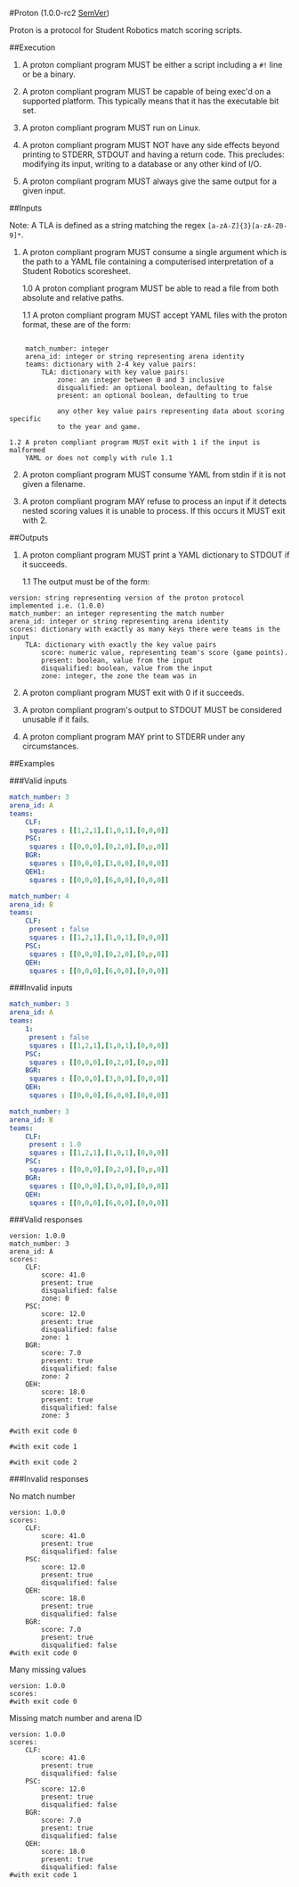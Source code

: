 #Proton (1.0.0-rc2 [SemVer](http://semver.org/))

Proton is a protocol for Student Robotics match scoring scripts.

##Execution

1. A proton compliant program MUST be either a script including a `#!` line
   or be a binary.

2. A proton compliant program MUST be capable of being exec'd on a supported
   platform. This typically means that it has the executable bit set.

3. A proton compliant program MUST run on Linux.

4. A proton compliant program MUST NOT have any side effects beyond printing
   to STDERR, STDOUT and having a return code. This precludes:
   modifying its input, writing to a database or any other kind of I/O.

5. A proton compliant program MUST always give the same output for a given
   input.

##Inputs

Note: A TLA is defined as a string matching the regex `[a-zA-Z]{3}[a-zA-Z0-9]*`.

1. A proton compliant program MUST consume a single argument which is the
   path to a YAML file containing a computerised interpretation of a Student
   Robotics scoresheet.

    1.0 A proton compliant program MUST be able to read a file from both
        absolute and relative paths.

    1.1 A proton compliant program MUST accept YAML files with the proton
        format, these are of the form:

```

    match_number: integer
    arena_id: integer or string representing arena identity
    teams: dictionary with 2-4 key value pairs:
        TLA: dictionary with key value pairs:
            zone: an integer between 0 and 3 inclusive
            disqualified: an optional boolean, defaulting to false
            present: an optional boolean, defaulting to true

            any other key value pairs representing data about scoring specific
            to the year and game.

```

    1.2 A proton compliant program MUST exit with 1 if the input is malformed
        YAML or does not comply with rule 1.1

2. A proton compliant program MUST consume YAML from stdin if it is not
   given a filename.

3. A proton compliant program MAY refuse to process an input if it detects
   nested scoring values it is unable to process. If this occurs it MUST
   exit with 2.

##Outputs

1. A proton compliant program MUST print a YAML dictionary to STDOUT if it
   succeeds.


    1.1 The output must be of the form:

```
version: string representing version of the proton protocol implemented i.e. (1.0.0)
match_number: an integer representing the match number
arena_id: integer or string representing arena identity
scores: dictionary with exactly as many keys there were teams in the input
    TLA: dictionary with exactly the key value pairs
        score: numeric value, representing team's score (game points).
        present: boolean, value from the input
        disqualified: boolean, value from the input
        zone: integer, the zone the team was in
```

2. A proton compliant program MUST exit with 0 if it succeeds.

3. A proton compliant program's output to STDOUT MUST be considered unusable if
   it fails.

4. A proton compliant program MAY print to STDERR under any circumstances.


##Examples

###Valid inputs

```yaml
match_number: 3
arena_id: A
teams:
    CLF:
     squares : [[1,2,1],[1,0,1],[0,0,0]]
    PSC:
     squares : [[0,0,0],[0,2,0],[0,p,0]]
    BGR:
     squares : [[0,0,0],[3,0,0],[0,0,0]]
    QEH1:
     squares : [[0,0,0],[6,0,0],[0,0,0]]
```

```yaml
match_number: 4
arena_id: B
teams:
    CLF:
     present : false
     squares : [[1,2,1],[1,0,1],[0,0,0]]
    PSC:
     squares : [[0,0,0],[0,2,0],[0,p,0]]
    QEH:
     squares : [[0,0,0],[6,0,0],[0,0,0]]
```

###Invalid inputs

```yaml
match_number: 3
arena_id: A
teams:
    1:
     present : false
     squares : [[1,2,1],[1,0,1],[0,0,0]]
    PSC:
     squares : [[0,0,0],[0,2,0],[0,p,0]]
    BGR:
     squares : [[0,0,0],[3,0,0],[0,0,0]]
    QEH:
     squares : [[0,0,0],[6,0,0],[0,0,0]]
```

```yaml
match_number: 3
arena_id: B
teams:
    CLF:
     present : 1.0
     squares : [[1,2,1],[1,0,1],[0,0,0]]
    PSC:
     squares : [[0,0,0],[0,2,0],[0,p,0]]
    BGR:
     squares : [[0,0,0],[3,0,0],[0,0,0]]
    QEH:
     squares : [[0,0,0],[6,0,0],[0,0,0]]
```

###Valid responses

```
version: 1.0.0
match_number: 3
arena_id: A
scores:
    CLF:
        score: 41.0
        present: true
        disqualified: false
        zone: 0
    PSC:
        score: 12.0
        present: true
        disqualified: false
        zone: 1
    BGR:
        score: 7.0
        present: true
        disqualified: false
        zone: 2
    QEH:
        score: 18.0
        present: true
        disqualified: false
        zone: 3

#with exit code 0
```

```
#with exit code 1
```

```
#with exit code 2
```

###Invalid responses

No match number
```
version: 1.0.0
scores:
    CLF:
        score: 41.0
        present: true
        disqualified: false
    PSC:
        score: 12.0
        present: true
        disqualified: false
    QEH:
        score: 18.0
        present: true
        disqualified: false
    BGR:
        score: 7.0
        present: true
        disqualified: false
#with exit code 0
```

Many missing values
```
version: 1.0.0
scores:
#with exit code 0
```

Missing match number and arena ID
```
version: 1.0.0
scores:
    CLF:
        score: 41.0
        present: true
        disqualified: false
    PSC:
        score: 12.0
        present: true
        disqualified: false
    BGR:
        score: 7.0
        present: true
        disqualified: false
    QEH:
        score: 18.0
        present: true
        disqualified: false
#with exit code 1
```
